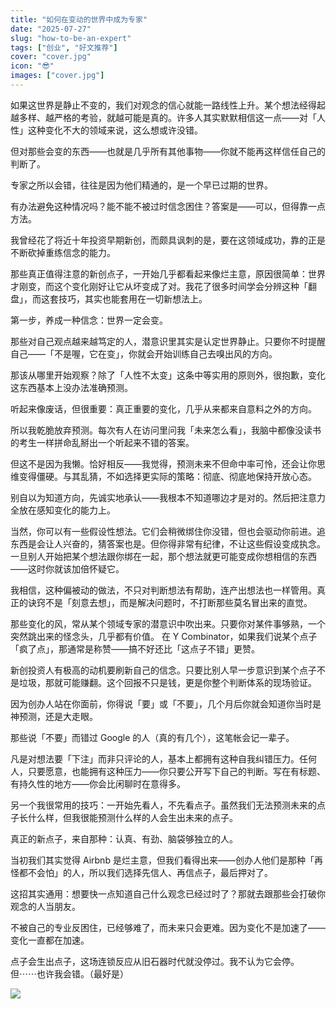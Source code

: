 ```yaml
---
title: "如何在变动的世界中成为专家"
date: "2025-07-27"
slug: "how-to-be-an-expert"
tags: ["创业", "好文推荐"]
cover: "cover.jpg"
icon: "😎"
images: ["cover.jpg"]
---
```

如果这世界是静止不变的，我们对观念的信心就能一路线性上升。某个想法经得起越多样、越严格的考验，就越可能是真的。许多人其实默默相信这一点——对「人性」这种变化不大的领域来说，这么想或许没错。



但对那些会变的东西——也就是几乎所有其他事物——你就不能再这样信任自己的判断了。



专家之所以会错，往往是因为他们精通的，是一个早已过期的世界。



有办法避免这种情况吗？能不能不被过时信念困住？答案是——可以，但得靠一点方法。



我曾经花了将近十年投资早期新创，而颇具讽刺的是，要在这领域成功，靠的正是不断砍掉重练信念的能力。



那些真正值得注意的新创点子，一开始几乎都看起来像烂主意，原因很简单：世界才刚变，而这个变化刚好让它从坏变成了对。我花了很多时间学会分辨这种「翻盘」，而这套技巧，其实也能套用在一切新想法上。



第一步，养成一种信念：世界一定会变。



那些对自己观点越来越笃定的人，潜意识里其实是认定世界静止。只要你不时提醒自己——「不是喔，它在变」，你就会开始训练自己去嗅出风的方向。



那该从哪里开始观察？除了「人性不太变」这条中等实用的原则外，很抱歉，变化这东西基本上没办法准确预测。



听起来像废话，但很重要：真正重要的变化，几乎从来都来自意料之外的方向。



所以我乾脆放弃预测。每次有人在访问里问我「未来怎么看」，我脑中都像没读书的考生一样拼命乱掰出一个听起来不错的答案。



但这不是因为我懒。恰好相反——我觉得，预测未来不但命中率可怜，还会让你思维变得僵硬。与其乱猜，不如选择更实际的策略：彻底、彻底地保持开放心态。



别自以为知道方向，先诚实地承认——我根本不知道哪边才是对的。然后把注意力全放在感知变化的能力上。



当然，你可以有一些假设性想法。它们会稍微绑住你没错，但也会驱动你前进。追东西是会让人兴奋的，猜答案也是。但你得非常有纪律，不让这些假设变成执念。
一旦别人开始把某个想法跟你绑在一起，那个想法就更可能变成你想相信的东西——这时你就该加倍怀疑它。



我相信，这种偏被动的做法，不只对判断想法有帮助，连产出想法也一样管用。真正的诀窍不是「刻意去想」，而是解决问题时，不打断那些莫名冒出来的直觉。



那些变化的风，常从某个领域专家的潜意识中吹出来。只要你对某件事够熟，一个突然跳出来的怪念头，几乎都有价值。
在 Y Combinator，如果我们说某个点子「疯了点」，那通常是称赞——搞不好还比「这点子不错」更赞。



新创投资人有极高的动机要刷新自己的信念。只要比别人早一步意识到某个点子不是垃圾，那就可能赚翻。这个回报不只是钱，更是你整个判断体系的现场验证。



因为创办人站在你面前，你得说「要」或「不要」，几个月后你就会知道你当时是神预测，还是大走眼。



那些说「不要」而错过 Google 的人（真的有几个），这笔帐会记一辈子。



凡是对想法要「下注」而非只评论的人，基本上都拥有这种自我纠错压力。任何人，只要愿意，也能拥有这种压力——你只要公开写下自己的判断。写在有标题、有持久性的地方——你会比闲聊时在意得多。



另一个我很常用的技巧：一开始先看人，不先看点子。虽然我们无法预测未来的点子长什么样，但我很能预测什么样的人会生出未来的点子。



真正的新点子，来自那种：认真、有劲、脑袋够独立的人。



当初我们其实觉得 Airbnb 是烂主意，但我们看得出来——创办人他们是那种「再怪都不会怕」的人，所以我们选择先信人、再信点子，最后押对了。



这招其实通用：想要快一点知道自己什么观念已经过时了？那就去跟那些会打破你观念的人当朋友。



不被自己的专业反困住，已经够难了，而未来只会更难。因为变化不是加速了——变化一直都在加速。



点子会生出点子，这场连锁反应从旧石器时代就没停过。我不认为它会停。
但⋯⋯也许我会错。（最好是）




![](https://prod-files-secure.s3.us-west-2.amazonaws.com/112d0858-5090-4d34-a606-b75eb8d65fd2/46476355-9cf3-4e99-9b7a-3531bc426380/1000202064.png?X-Amz-Algorithm=AWS4-HMAC-SHA256&X-Amz-Content-Sha256=UNSIGNED-PAYLOAD&X-Amz-Credential=ASIAZI2LB466TO2ARTMH%2F20250826%2Fus-west-2%2Fs3%2Faws4_request&X-Amz-Date=20250826T065445Z&X-Amz-Expires=3600&X-Amz-Security-Token=IQoJb3JpZ2luX2VjEBUaCXVzLXdlc3QtMiJHMEUCIErRUHu5z3osxjI9P7eHko7Pk29pFltIucYrwpgPhRa2AiEAsFAbjZhLfMfDy%2FRuBCDhoJ5MxWrtgOHwyFpGCfX5rpQq%2FwMIbhAAGgw2Mzc0MjMxODM4MDUiDH1LJCQ%2FBAu7510h%2BircA0sNAXZn7QI4HJ6EniVVUdrULruV3qqjY2iPDXPswa4BisKaFp11TpT%2BMZgrdn3%2BiQPbKm1Fs0ZOa6Ez8HvLP%2FFe4NGB3d5LYLft4l%2BotgYr1am2OrXS3%2B%2BFNNjcW%2BV3mxw%2FjgwowSL1zEwt%2FoOPkj1rvnD2k0DC9iW5vra9ZUb6uW6VlZQWAjm5k3HftuDo3MvzW5NUFmyIrgqC8JFB4rCJnNViqK%2FyvSogYFTpb8XZ0gkXNjRXYH%2FNfEBA5IGeUIaD6WyyEkeBApMmKc38acW%2BbwVQuoN5qaYcL%2BAvK7jWT52iil%2Fde7Gy5csmxKHBzDpalytGvgTUjiTxWZ%2Fi%2BjdJImB3hd0301nSS9EX7p4KopYRu2yJNcWfQng56sYcFFgVZPu6kR4cRGg9PCrkRQy7H6R4b3k7kE7B5M2m1GUOeQCYObk8RDII0UPv00uwTmLJnYifJbbKKdCfIkiU0ey45m1uOAfrfQzHqG715HrRBC%2BWvUgmIGO5lnbma75A8CDmx9iRuHtEZ3GYZLtDpqz%2Fus5E46ZJS1CqiReKYllvI1jH6s89mvGyEhDOKnWd5rYhOcpkSzoNGAdjfTUWq0RE0kQkcb5y4Hl4RdCku%2FlMoL6AIlIHQG2MTSlNMNiAtcUGOqUBOJ8xAnb25zbapsAtLolPNNXmo1wu45xUIAmcXHyxsRcCoBAAl1H1e17aObXRxeOZXucSnzdpR2DvN2tOgmPn8lHefxzelFisLmKD2TLH71AFPP%2BLPLARUO5uhbD6iMfMkVzSoRkLbJv%2Bl5QoH1pG9QihjrP0SEY%2BpeBzQaTiZufy17yYqF95tJVj7VxasZMqJH13FK8ag5NxDujo1%2FJ4vKhlsThm&X-Amz-Signature=909735eb6695791de0da429f821cefe50e0734c953d39609ccbf4ef9ffb803ba&X-Amz-SignedHeaders=host&x-amz-checksum-mode=ENABLED&x-id=GetObject)

